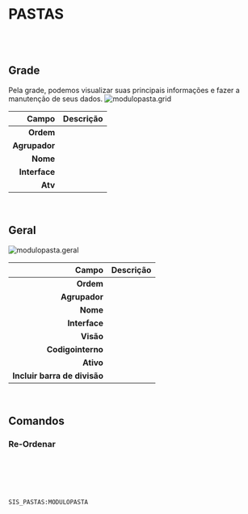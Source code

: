 # PASTAS
<br>
<br>

## Grade
Pela grade, podemos visualizar suas principais informações e fazer a manutenção de seus dados.
![modulopasta.grid](https://raw.githubusercontent.com/netforcews/docs-erp/master/geral/imagens/modulopasta.grid.png)

Campo | Descrição
--:|---
**Ordem** | 
**Agrupador** | 
**Nome** | 
**Interface** | 
**Atv** | 
<br>

## Geral
![modulopasta.geral](https://raw.githubusercontent.com/netforcews/docs-erp/master/geral/imagens/modulopasta.geral.png)

Campo | Descrição
--:|---
**Ordem** | 
**Agrupador** | 
**Nome** | 
**Interface** | 
**Visão** | 
**Codigointerno** | 
**Ativo** | 
**Incluir barra de divisão** | 
<br>

## Comandos
### Re-Ordenar
<br>
<br>
<br>
<br>

```SIS_PASTAS:MODULOPASTA```
